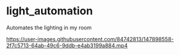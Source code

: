 # light_automation
Automates the lighting in my room

https://user-images.githubusercontent.com/84742813/147898558-2f7c5713-64ab-49c6-9ddb-e4ab3199a884.mp4
